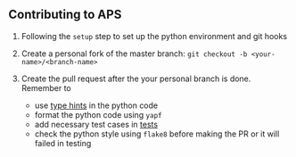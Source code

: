 ## Contributing to APS


1. Following the `setup` step to set up the python environment and git hooks

2. Create a personal fork of the master branch: `git checkout -b <your-name>/<branch-name>`

3. Create the pull request after the your personal branch is done. Remember to

    * use [type hints](https://docs.python.org/3.8/library/typing.html) in the python code
    * format the python code using `yapf`
    * add necessary test cases in [tests](../tests)
    * check the python style using `flake8` before making the PR or it will failed in testing
